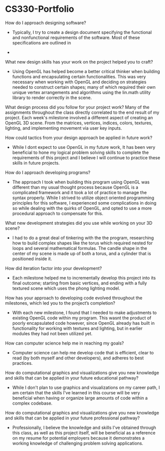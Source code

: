 # CS330-Portfolio
How do I approach designing software?
- Typically, I try to create a design document specifying the functional and nonfunctional requirements of the software. Most of these specifications are outlined in 

+
What new design skills has your work on the project helped you to craft?
- Using OpenGL has helped become a better critical thinker when building functions and encapsulating certain functionalities. This was very necessary when working with OpenGL and deciding on strategies needed to construct certain shapes; many of which required their own unique vertex arrangements and algorithms using the lin.math utility library to render correctly in the scene. 

What design process did you follow for your project work?
Many of the assignments throughout the class directly correlated to the end result of my project. Each week's milestone involved a different aspect of creating an OpenGL 3D scene. From the matrices, vertices, indices, colors, textures, lighting, and implementing movement via user key inputs. 

How could tactics from your design approach be applied in future work?
- While I dont expect to use OpenGL in my future work, It has been very beneficial to hone my logical problem solving skills to complete the requirements of this project and I believe I will continue to practice these skills in future projects. 

How do I approach developing programs?
- The approach I took when building this program using OpenGL was different than my usual thought process because OpenGL is a complicated framework and it took a lot of practice to manage the syntax properly. While I strived to utilize object oriented programming principles for this software, I experienced some complications in doing so while dealing with the quirks of OpenGL, and opted to use a more procedural approach to compensate for this. 

What new development strategies did you use while working on your 3D scene?
- I had to do a great deal of tinkering with the the program, researching how to build complex shapes like the torus which required nested for loops and several mathematical formulas. The candle shape in the center of my scene is made up of both a torus, and a cylinder that is positioned inside it. 

How did iteration factor into your development?
- Each milestone helped me to incrementally develop this project into its final outcome; starting from basic vertices, and ending with a fully textured scene which uses the phong lighting model. 

How has your approach to developing code evolved throughout the milestones, which led you to the project’s completion?
- With each new milestone, I found that I needed to make adjustments to existing OpenGL code within my program. This wasnt the product of poorly encapsulated code however, since OpenGL already has built in functionality for working with textures and lighting, but in earlier modules they had not been utilized yet. 

How can computer science help me in reaching my goals?
- Computer science can help me develop code that is efficient, clear to read (by both myself and other developers), and adheres to best practices.

How do computational graphics and visualizations give you new knowledge and skills that can be applied in your future educational pathway?
- While I don't plan to use graphics and visualizations on my career path, I am certain that the skills I've learned in this course will be very beneficial when having or organize large amounts of code within a complex codebase. 

How do computational graphics and visualizations give you new knowledge and skills that can be applied in your future professional pathway?
- Professionally, I believe the knowledge and skills I've obtained through this class, as well as this project itself, will be beneficial as a reference on my resume for potential employers because it demonstrates a working knowledge of challenging problem solving applications. 
